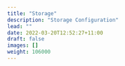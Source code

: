 ```yaml
---
title: "Storage"
description: "Storage Configuration"
lead: ""
date: 2022-03-20T12:52:27+11:00
draft: false
images: []
weight: 106000
---
```

